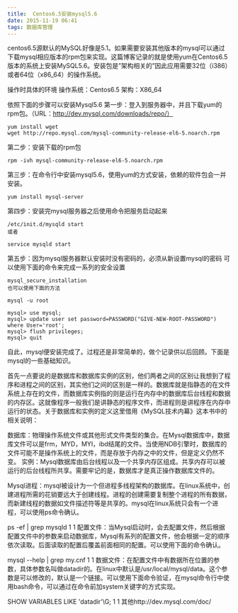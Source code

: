 ```yaml
---
title:  Centos6.5安装mysql5.6
date: 2015-11-19 06:41
tags: 数据库管理
---
```

centos6.5源默认的MySQL好像是5.1。如果需要安装其他版本的mysql可以通过下载mysql相应版本的rpm包来实现。这篇博客记录的就是使用yum在Centos6.5版本的系统上安装MySQL5.6。安装包是”架构相关的”因此应用需要32位（i386）或者64位（x86_64）的操作系统。

操作时具体的环境
操作系统：Centos6.5
架构：X86_64

依照下面的步骤可以安装Mysql5.6
第一步：登入到服务器中，并且下载yum的rpm包。（URL：http://dev.mysql.com/downloads/repo/）
```
yum install wget  
wget http://repo.mysql.com/mysql-community-release-el6-5.noarch.rpm  
```


第二步：安装下载的rpm包
```
rpm -ivh mysql-community-release-el6-5.noarch.rpm  
```


第三步：在命令行中安装mysql5.6，使用yum的方式安装，依赖的软件包会一并安装。
```
yum install mysql-server  
```

第四步：安装完mysql服务器之后使用命令把服务启动起来
```
/etc/init.d/mysqld start  
或者

service mysqld start  
```

第五步：因为mysql服务器默认安装时没有密码的，必须从新设置mysql的密码
可以使用下面的命令来完成一系列的安全设置
```
mysql_secure_installation  
也可以使用下面的方法

mysql -u root  

mysql> use mysql;  
mysql> update user set password=PASSWORD("GIVE-NEW-ROOT-PASSWORD") where User='root';  
mysql> flush privileges;  
mysql> quit  
```


自此，mysql便安装完成了。过程还是非常简单的，做个记录供以后回顾。下面是mysql的一些基础知识。


首先一点要说的是数据库和数据库实例的区别，他们两者之间的区别让我想到了程序和进程之间的区别，其实他们之间的区别是一样的。数据库就是指静态的在文件系统上存在的文件，而数据库实例指的则是运行在内存中的数据库后台线程和数据的内存区。这就像程序一般我们是讲静态的程序文件，而进程则是讲程序在内存中运行的状态。关于数据库和实例的定义这里借用《MySQL技术内幕》这本书中的相关说明：

数据库：物理操作系统文件或其他形式文件类型的集合。在Mysql数据库中，数据库文件可以是frm，MYD，MYI，ibd结尾的文件。当使用NDB引擎时，数据库的文件可能不是操作系统上的文件，而是存放于内存之中的文件，但是定义仍然不变。 
实例：Mysql数据库由后台线程以及一个共享内存区组成。共享内存可以被运行的后台线程所共享。需要牢记的是，数据库才是真正操作数据库文件的。

Mysql进程：mysql被设计为一个但进程多线程架构的数据库。在linux系统中，创建进程所需的花销要远大于创建线程。进程的创建需要复制整个进程的所有数据，而新建线程的数据如文件描述符等是共享的。mysql在linux系统只会有一个进程，可以使用ps命令确认。

ps -ef | grep mysqld
1
1
配置文件：当Mysql启动时，会去配置文件，然后根据配置文件中的参数来启动数据库，Mysql有系列的配置文件，他会根据一定的顺序依次读取。后面读取的配置后覆盖前面相同的配置。可以使用下面的命令确认。

mysql --help | grep my.cnf
1
1
数据文件：在配置文件中有数据所在位置的参数，具体参数名叫做datadir的。在linux中默认是/usr/local/mysql/data。这个参数是可以修改的，默认是一个链接。可以使用下面命令验证，在mysql命令行中使用bash命令，可以通过在命令前加system关键字的方式实现。

SHOW VARIABLES LIKE 'datadir'\G;
1
1
其他http://dev.mysql.com/doc/